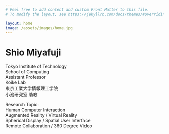 ```yaml
---
# Feel free to add content and custom Front Matter to this file.
# To modify the layout, see https://jekyllrb.com/docs/themes/#overriding-theme-defaults

layout: home
image: /assets/images/home.jpg
---
```

# Shio Miyafuji
Tokyo Institute of Technology<br>
School of Computing<br>
Assistant Professor<br>
Koike Lab<br>
東京工業大学情報理工学院 <br>
小池研究室 助教<br>

Research Topic:<br>
Human Computer Interaction <br>
Augmented Reality / Virtual Reality <br>
Spherical Display / Spatial User Interface <br>
Remote Collaboration / 360 Degree Video